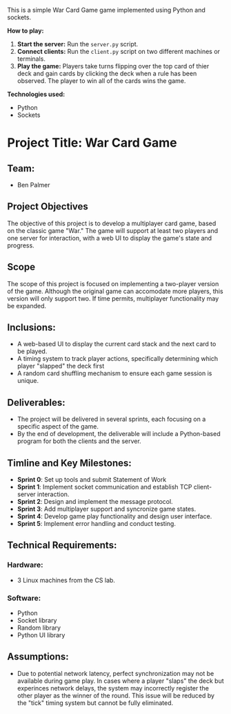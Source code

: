 This is a simple War Card Game game implemented using Python and sockets.

**How to play:**
1. **Start the server:** Run the `server.py` script.
2. **Connect clients:** Run the `client.py` script on two different machines or terminals.
3. **Play the game:** Players take turns flipping over the top card of thier deck and gain cards by clicking the deck when a rule has been observed. The player to win all of the cards wins the game.

**Technologies used:**
* Python
* Sockets

# Project Title: War Card Game

## Team:
- Ben Palmer

## Project Objectives
The objective of this project is to develop a multiplayer card game, based on the classic game "War." The game will support at least two players and one server for interaction, with a web UI to display the game's state and progress.

## Scope
The scope of this project is focused on implementing a two-player version of the game. Although the original game can accomodate more players, this version will only support two. If time permits, multiplayer functionality may be expanded. 

## Inclusions:
- A web-based UI to display the current card stack and the next card to be played.
- A timing system to track player actions, specifically determining which player "slapped" the deck first
- A random card shuffling mechanism to ensure each game session is unique.

## Deliverables:
- The project will be delivered in several sprints, each focusing on a specific aspect of the game.
- By the end of development, the deliverable will include a Python-based program for both the clients and the server. 

## Timline and Key Milestones:
- **Sprint 0**: Set up tools and submit Statement of Work
- **Sprint 1**: Implement socket communication and establish TCP client-server interaction.
- **Sprint 2**: Design and implement the message protocol.
- **Sprint 3**: Add multiplayer support and syncronize game states.
- **Sprint 4**: Develop game play functionality and design user interface.
- **Sprint 5**: Implement error handling and conduct testing.

## Technical Requirements:

### Hardware: 
- 3 Linux machines from the CS lab.

### Software: 
- Python
- Socket library
- Random library
- Python UI library

## Assumptions:
- Due to potential network latency, perfect synchronization may not be available during game play. In cases where a player "slaps" the deck but experinces network delays, the system may incorrectly register the other player as the winner of the round. This issue will be reduced by the "tick" timing system but cannot be fully eliminated.